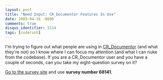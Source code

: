 ```yaml
---
layout: post
title: "Need Input: CR_Documentor Features In Use"
date: 2009-04-16 -0800
comments: true
disqus_identifier: 1514
tags: [coderush]
---
```

I'm trying to figure out what people are using in
[CR_Documentor](http://cr-documentor.googlecode.com) (and what they're
not) so I know where I can focus my attention (and what I can nuke from
the codebase). If you are a CR_Documentor user and you have a couple of
seconds, can you take my eight-question survey on it?

[Go to the survey site](http://www.AdvancedSurvey.com) and use **survey
number 68141**.

